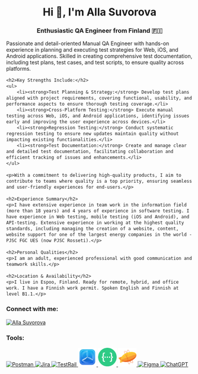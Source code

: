 <h1 align="center">Hi 👋, I'm Alla Suvorova</h1>
<h3 align="center">Enthusiastic QA Engineer from Finland 🇫🇮</h3>

<p>Passionate and detail-oriented Manual QA Engineer with hands-on experience in planning and executing test strategies for Web, iOS, and Android applications. Skilled in creating comprehensive test documentation, including test plans, test cases, and test scripts, to ensure quality across platforms.</p>
    
    <h2>Key Strengths Include:</h2>
    <ul>
        <li><strong>Test Planning & Strategy:</strong> Develop test plans aligned with project requirements, covering functional, usability, and performance aspects to ensure thorough testing coverage.</li>
        <li><strong>Cross-Platform Testing:</strong> Execute manual testing across Web, iOS, and Android applications, identifying issues early and improving the user experience across devices.</li>
        <li><strong>Regression Testing:</strong> Conduct systematic regression testing to ensure new updates maintain quality without impacting existing functionalities.</li>
        <li><strong>Test Documentation:</strong> Create and manage clear and detailed test documentation, facilitating collaboration and efficient tracking of issues and enhancements.</li>
    </ul>

    <p>With a commitment to delivering high-quality products, I aim to contribute to teams where quality is a top priority, ensuring seamless and user-friendly experiences for end-users.</p>
    
    <h2>Experience Summary</h2>
    <p>I have extensive experience in team work in the information field (more than 18 years) and 4 years of experience in software testing. I have experience in Web testing, mobile testing (iOS and Android), and API-testing. Extensive experience in working at the highest quality standards, including managing the creation of a website, content, website support for one of the largest energy companies in the world - PJSC FGC UES (now PJSC Rosseti).</p>
    
    <h2>Personal Qualities</h2>
    <p>I am an adult, experienced professional with good communication and teamwork skills.</p>

    <h2>Location & Availability</h2>
    <p>I live in Espoo, Finland. Ready for remote, hybrid, and office work. I have a Finnish work permit. Spoken English and Finnish at level B1.1.</p>

<h3 align="left">Connect with me:</h3>
<p align="left">
<a href="https://www.linkedin.com/in/alla-suvorova-9b606125" target="blank"><img align="center" src="https://raw.githubusercontent.com/rahuldkjain/github-profile-readme-generator/master/src/images/icons/Social/linked-in-alt.svg" alt="Alla Suvorova" height="30" width="40" /></a>
</p>

<h3 align="left">Tools:</h3>
<p align="left"> 

<a href="https://postman.com" target="_blank" rel="noreferrer"> 
<img src="https://www.vectorlogo.zone/logos/getpostman/getpostman-icon.svg" alt="Postman" width="50" height="50"/> 
</a> 

<a href="https://www.atlassian.com/software/jira" target="_blank" rel="noreferrer"> 
<img src="https://cdn.jsdelivr.net/gh/devicons/devicon@latest/icons/jira/jira-original.svg" alt="Jira" width="50" height="50"/> 
</a> 

<a href="https://www.testrail.com/" target="_blank" rel="noreferrer"> 
<img src="https://www.testrail.com/wp-content/uploads/2023/03/TestRail-table-logo.svg" alt="TestRail" width="50" height="50"/> 
</a> 

<a href="https://developer.apple.com/testflight/">
<img src="https://github.com/qajenna/qajenna/blob/main/icons/Testflight.png" alt="Testflight" width="50" height="50" />
</a> 

<a href="https://swagger.io/">
<img src="https://github.com/qajenna/qajenna/blob/main/icons/swagger.png" alt="Swagger" width="50" height="50" />
</a>

<a href="https://zeplin.io/">
<img src="https://github.com/qajenna/qajenna/blob/main/icons/Zeplin.png" alt="Zeplin" width="50" height="50" /> 
</a>

<a href="https://www.figma.com/" target="_blank" rel="noreferrer"> 
<img src="https://www.vectorlogo.zone/logos/figma/figma-icon.svg" alt="Figma" width="50" height="50"/> 
</a> 
<a href="https://chat.openai.com/" target="_blank" rel="noreferrer"> 
<img src="https://upload.wikimedia.org/wikipedia/commons/0/04/ChatGPT_logo.svg" alt="ChatGPT" width="50" height="50"/> 
</a> 

 </p>
